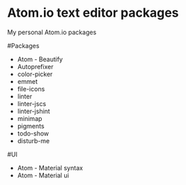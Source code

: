 # Atom.io text editor packages
My personal Atom.io packages

#Packages
* Atom - Beautify
* Autoprefixer
* color-picker
* emmet
* file-icons
* linter
* linter-jscs
* linter-jshint
* minimap
* pigments
* todo-show
* disturb-me

#UI
* Atom - Material syntax
* Atom - Material ui
